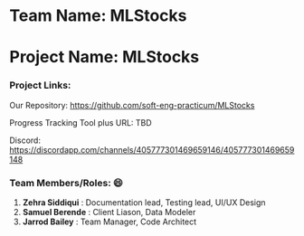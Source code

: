# Team Name: MLStocks
# Project Name: MLStocks

### Project Links: 

Our Repository: https://github.com/soft-eng-practicum/MLStocks

Progress Tracking Tool plus URL: TBD

Discord: https://discordapp.com/channels/405777301469659146/405777301469659148


### Team Members/Roles: :smile: 
   1. **Zehra Siddiqui** : Documentation lead, Testing lead, UI/UX Design
   2. **Samuel Berende** : Client Liason, Data Modeler
   3. **Jarrod Bailey** : Team Manager, Code Architect

    

